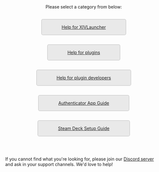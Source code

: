 <style>
  .btnm {
    display: inline-block;
    margin-bottom: 1rem;
    color: rgba(29 29 29);
    background-color: rgba(0 0 0 / 8%);
    border-color: rgba(0 0 0 / 20%);
    border-style: solid;
    border-width: 1px;
    border-radius: 0.3rem;
    transition: color 0.2s, background-color 0.2s, border-color 0.2s;
    padding: 1rem 4rem;
}

.btnm:hover {
    text-decoration: none;
    color: rgba(29 29 29);
    background-color: rgba(0 0 0 / 30%);
    border-color: rgba(0 0 0 / 60%);
}
</style>

<div style="text-align: center;">
Please select a category from below:
<br>
<br>

<div>
  
<a href="https://goatcorp.github.io/faq/xl_troubleshooting" class="btnm">Help for XIVLauncher</a>

<a href="https://goatcorp.github.io/faq/dalamud_troubleshooting" class="btnm">Help for plugins</a>

<a href="https://goatcorp.github.io/faq/development" class="btnm">Help for plugin developers</a>
  
<a href="https://goatcorp.github.io/faq/mobile_otp" class="btnm">Authenticator App Guide</a>
  
<a href="https://goatcorp.github.io/faq/steamdeck" class="btnm">Steam Deck Setup Guide</a>

</div>
</div>

<br>
<br>

<div>
If you cannot find what you're looking for, please join our <a href="https://discord.gg/3NMcUV5">Discord server</a> and ask in your support channels. We'd love to help!
</div>
